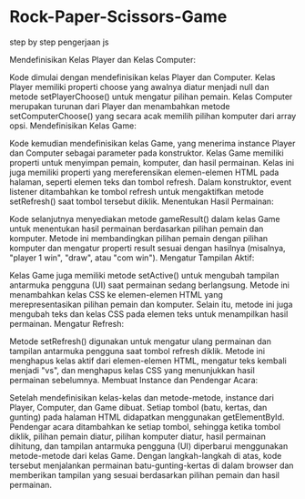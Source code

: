 # Rock-Paper-Scissors-Game

step by step pengerjaan js

Mendefinisikan Kelas Player dan Kelas Computer:

Kode dimulai dengan mendefinisikan kelas Player dan Computer.
Kelas Player memiliki properti choose yang awalnya diatur menjadi null dan metode setPlayerChoose() untuk mengatur pilihan pemain.
Kelas Computer merupakan turunan dari Player dan menambahkan metode setComputerChoose() yang secara acak memilih pilihan komputer dari array opsi.
Mendefinisikan Kelas Game:

Kode kemudian mendefinisikan kelas Game, yang menerima instance Player dan Computer sebagai parameter pada konstruktor.
Kelas Game memiliki properti untuk menyimpan pemain, komputer, dan hasil permainan.
Kelas ini juga memiliki properti yang mereferensikan elemen-elemen HTML pada halaman, seperti elemen teks dan tombol refresh.
Dalam konstruktor, event listener ditambahkan ke tombol refresh untuk mengaktifkan metode setRefresh() saat tombol tersebut diklik.
Menentukan Hasil Permainan:

Kode selanjutnya menyediakan metode gameResult() dalam kelas Game untuk menentukan hasil permainan berdasarkan pilihan pemain dan komputer.
Metode ini membandingkan pilihan pemain dengan pilihan komputer dan mengatur properti result sesuai dengan hasilnya (misalnya, "player 1 win", "draw", atau "com win").
Mengatur Tampilan Aktif:

Kelas Game juga memiliki metode setActive() untuk mengubah tampilan antarmuka pengguna (UI) saat permainan sedang berlangsung.
Metode ini menambahkan kelas CSS ke elemen-elemen HTML yang merepresentasikan pilihan pemain dan komputer.
Selain itu, metode ini juga mengubah teks dan kelas CSS pada elemen teks untuk menampilkan hasil permainan.
Mengatur Refresh:

Metode setRefresh() digunakan untuk mengatur ulang permainan dan tampilan antarmuka pengguna saat tombol refresh diklik.
Metode ini menghapus kelas aktif dari elemen-elemen HTML, mengatur teks kembali menjadi "vs", dan menghapus kelas CSS yang menunjukkan hasil permainan sebelumnya.
Membuat Instance dan Pendengar Acara:

Setelah mendefinisikan kelas-kelas dan metode-metode, instance dari Player, Computer, dan Game dibuat.
Setiap tombol (batu, kertas, dan gunting) pada halaman HTML didapatkan menggunakan getElementById.
Pendengar acara ditambahkan ke setiap tombol, sehingga ketika tombol diklik, pilihan pemain diatur, pilihan komputer diatur, hasil permainan dihitung, dan tampilan antarmuka pengguna (UI) diperbarui menggunakan metode-metode dari kelas Game.
Dengan langkah-langkah di atas, kode tersebut menjalankan permainan batu-gunting-kertas di dalam browser dan memberikan tampilan yang sesuai berdasarkan pilihan pemain dan hasil permainan.
